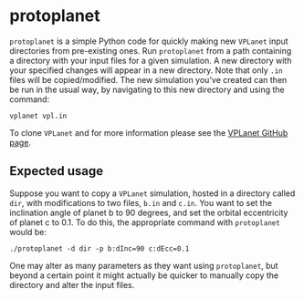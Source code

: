 # protoplanet

```protoplanet``` is a simple Python code for quickly making new ```VPLanet``` input directories from pre-existing ones. Run ```protoplanet``` from a path containing a directory with your input files for a given simulation. A new directory with your specified changes will appear in a new directory. Note that only ```.in``` files will be copied/modified. The new simulation you've created can then be run in the usual way, by navigating to this new directory and using the command:

```
vplanet vpl.in
```

To clone ```VPLanet``` and for more information please see the [VPLanet GitHub page](https://github.com/VirtualPlanetaryLaboratory/vplanet).

## Expected usage
Suppose you want to copy a ```VPLanet``` simulation, hosted in a directory called ```dir```, with modifications to two files, ```b.in``` and ```c.in```. You want to set the inclination angle of planet b to 90 degrees, and set the orbital eccentricity of planet c to 0.1. To do this, the appropriate command with ```protoplanet``` would be:

```
./protoplanet -d dir -p b:dInc=90 c:dEcc=0.1
```

One may alter as many parameters as they want using ```protoplanet```, but beyond a certain point it might actually be quicker to manually copy the directory and alter the input files.
